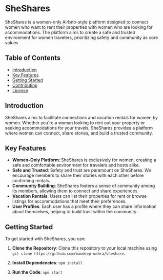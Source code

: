 # SheShares

SheShares is a women-only Airbnb-style platform designed to connect women who want to rent their properties with women who are looking for accommodations. The platform aims to create a safe and trusted environment for women travelers, prioritizing safety and community as core values.


## Table of Contents

- [Introduction](#introduction)
- [Key Features](#key-features)
- [Getting Started](#getting-started)
- [Contributing](#contributing)
- [License](#license)

## Introduction

SheShares aims to facilitate connections and vacation rentals for women by women. Whether you're a woman looking to rent out your property or seeking accommodations for your travels, SheShares provides a platform where women can connect, share stories, and build a trusted community.

## Key Features

- **Women-Only Platform**: SheShares is exclusively for women, creating a safe and comfortable environment for travelers and hosts alike.
- **Safe and Trusted**: Safety and trust are paramount on SheShares. We encourage members to share their stories with each other before confirming rentals.
- **Community Building**: SheShares fosters a sense of community among its members, allowing them to connect and share experiences.
- **Vacation Rentals**: Users can list their properties for rent or browse listings for accommodations that meet their preferences.
- **User Profiles**: Each user has a profile where they can share information about themselves, helping to build trust within the community.

## Getting Started

To get started with SheShares, you can:

1. **Clone the Repository**: Clone this repository to your local machine using `git clone https://github.com/mandeep-mahra/sheshare`.

2. **Install Dependencies**: `npm install`

3. **Run the Code**: `npm start`

